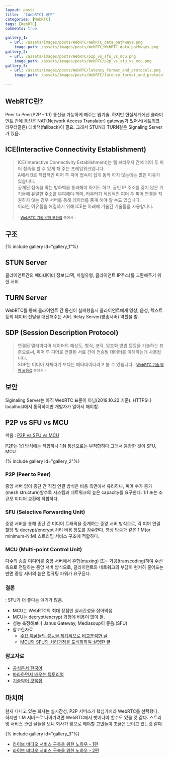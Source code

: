 ```yaml
---
layout: posts
title:  "[WebRTC] 공부"
categories: [WebRTC]
tags: [WebRTC]
comments: true

gallery_1:
  - url: /assets/images/posts/WebRTC/WebRTC_data_pathways.png
    image_path: /assets/images/posts/WebRTC/WebRTC_data_pathways.png
gallery_2:
  - url: /assets/images/posts/WebRTC/p2p_vs_sfu_vs_mcu.png
    image_path: /assets/images/posts/WebRTC/p2p_vs_sfu_vs_mcu.png
gallery_3:
  - url: /assets/images/posts/WebRTC/latency_format_and_protocols.png
    image_path: /assets/images/posts/WebRTC/latency_format_and_protocols.png
    
---
```


## WebRTC란?

Peer to Peer(P2P - 1:1) 통신을 가능하게 해주는 웹기술. 하지만 현실세계에선 클라이언트 간에 통신은 NAT(Network Access Translator) gateway가 있어서(네트워크 라우터같은) 대비책(fallback)이 필요. 그래서 STUN과 TURN같은 Signaling Server 가 있음.

## ICE(Interactive Connectivity Establishment)

> ICE(Interactive Connectivity Establishment)는 웹 브라우저 간에 피어 투 피어 접속을 할 수 있게 해 주는 프레임워크입니다. <br>
> A에서 B로 직접적인 피어 투 피어 접속이 쉽게 동작 하지 않는데는 많은 이유가 있습니다. <br>
> 공개된 접속을 막는 방화벽을 통과해야 하기도 하고, 공인 IP 주소를 갖지 않은 기기들에 유일한 주소를 부여해야 하며, 라우터가 직접적인 피어 투 피어 연결을 지원하지 않는 경우 서버를 통해 데이터를 중계 해야 할 수도 있습니다.<br>
> 이러한 이유들을 해결하기 위해 ICE는 아래에 기술된 기술들을 사용합니다.<br>
> <br>
> <small>- [WebRTC 기술 약어 모음집](http://hacks.mozilla.or.kr/2013/08/webrtc-and-the-ocean-of-acronyms/) 중에서 -</small>

## 구조

{% include gallery id="gallery_1"%}

## STUN Server

클라이언트간의 메타데이터 정보(코덱, 파일유형, 클라이언트 IP주소)를 교환해주기 위한 서버

## TURN Server

WebRTC를 통해 클라이언트 간 통신이 실패했을시 클라이언트에게 영상, 음성, 텍스트 등의 데이터 전달을 대신해주는 서버. Relay Server(방송서버) 역할을 함. 

## SDP (Session Description Protocol)

> 연결된 멀티미디어 데이터의 해상도, 형식, 코덱, 암호화 방법 등등을 기술하는 표준으로써, 피어 투 피어로 연결된 서로 간에 전송될 데이터를 이해하는데 사용됩니다. <br>
> SDP는 미디어 자체라기 보다는 메타데이터라고 볼 수 있습니다
> <small>- [WebRTC 기술 약어 모음집](http://hacks.mozilla.or.kr/2013/08/webrtc-and-the-ocean-of-acronyms/) 중에서 -</small>

## 보안

Siginaling Server는 아직 WebRTC 표준이 아님(2019.10.22 기준). HTTPS나 localhost에서 동작하지만 개발자가 알아서 해야함.

## P2P vs SFU vs MCU

퍼옴 : [P2P vs SFU vs MCU](https://blog.xenomity.com/P2P-vs-SFU-vs-MCU/)

P2P는 1:1 방식에는 적합하나 1:N 통신으로는 부적합하다
그래서 등장한 것이 SFU, MCU

{% include gallery id="gallery_2"%}

### P2P (Peer to Peer)

중앙 서버 없이 종단 간 직접 연결 방식은 비용 측면에서 유리하나, 피어 수가 증가(mesh structure)할수록 시스템과 네트워크의 높은 capacity를 요구한다. 1:1 또는 소규모 미디어 교환에 적합하다.

### SFU (Selective Forwarding Unit)

중앙 서버를 통해 종단 간 미디어 트래픽을 중계하는 중앙 서버 방식으로, 각 피어 연결 할당 및 decrypt/encrypt 처리 비용 정도를 감수한다. 영상 방송과 같은 1:M(or minimum-N:M) 스트리밍 서비스 구조에 적합하다.

### MCU (Multi-point Control Unit)

다수의 송출 미디어를 중앙 서버에서 혼합(muxing) 또는 가공(transcoding)하여 수신측으로 전달하는 중앙 서버 방식으로, 클라이언트와 네트워크의 부담이 현저히 줄어드는 반면 중앙 서버의 높은 컴퓨팅 파워가 요구된다.

### 결론
: SFU가 더 좋다는 얘기가 많음. 
- MCU는 WebRTC의 최대 장점인 실시간성을 잡아먹음.
- MCU는 decrypt/encrypt 과정에 비용이 많이 듦.
- 성능 측정해보니 Janus Gateway, Mediasoup이 좋음.(SFU)
- 참고한자료
  - [주요 제품들의 성능을 체계적으로 비교분석한 글](https://choisee02.tistory.com/33)
  - [MCU와 SFU의 처리과정을 도식화하여 설명한 글](https://bloggeek.me/webrtc-multiparty-video-alternatives/)

### 참고자료
- [공식문서 한국어](https://www.html5rocks.com/ko/tutorials/webrtc/basics/)
- [따라하면서 배우는 튜토리얼](https://codelabs.developers.google.com/codelabs/webrtc-web/#0)
- [기술약어 모음집](http://hacks.mozilla.or.kr/2013/08/webrtc-and-the-ocean-of-acronyms/)

## 마치며

현재 다니고 있는 회사는 실시간성, P2P 서버스가 핵심가치라 WebRTC를 선택했다. 하지만 1:M 서비스로 나아가려면 WebRTC에서 벗어나야 할수도 있을 것 같다. 스트리밍 서비스 관련 글들을 보니 회사가 앞으로 해야할 고민들이 조금은 보이고 있는것 같다.

{% include gallery id="gallery_3"%}


- [라이브 비디오 서비스 구축을 위한 노하우 - 1편](https://www.popit.kr/%eb%9d%bc%ec%9d%b4%eb%b8%8c-%eb%b9%84%eb%94%94%ec%98%a4-%ec%84%9c%eb%b9%84%ec%8a%a4-%ea%b5%ac%ec%b6%95%ec%9d%84-%ec%9c%84%ed%95%9c-%eb%85%b8%ed%95%98%ec%9a%b0-1%ed%9a%8c/)
- [라이브 비디오 서비스 구축을 위한 노하우 - 2편](https://www.popit.kr/%eb%9d%bc%ec%9d%b4%eb%b8%8c-%eb%b9%84%eb%94%94%ec%98%a4-%ec%84%9c%eb%b9%84%ec%8a%a4-%ea%b5%ac%ec%b6%95%ec%9d%84-%ec%9c%84%ed%95%9c-%eb%85%b8%ed%95%98%ec%9a%b0-2%ed%8e%b8/)

